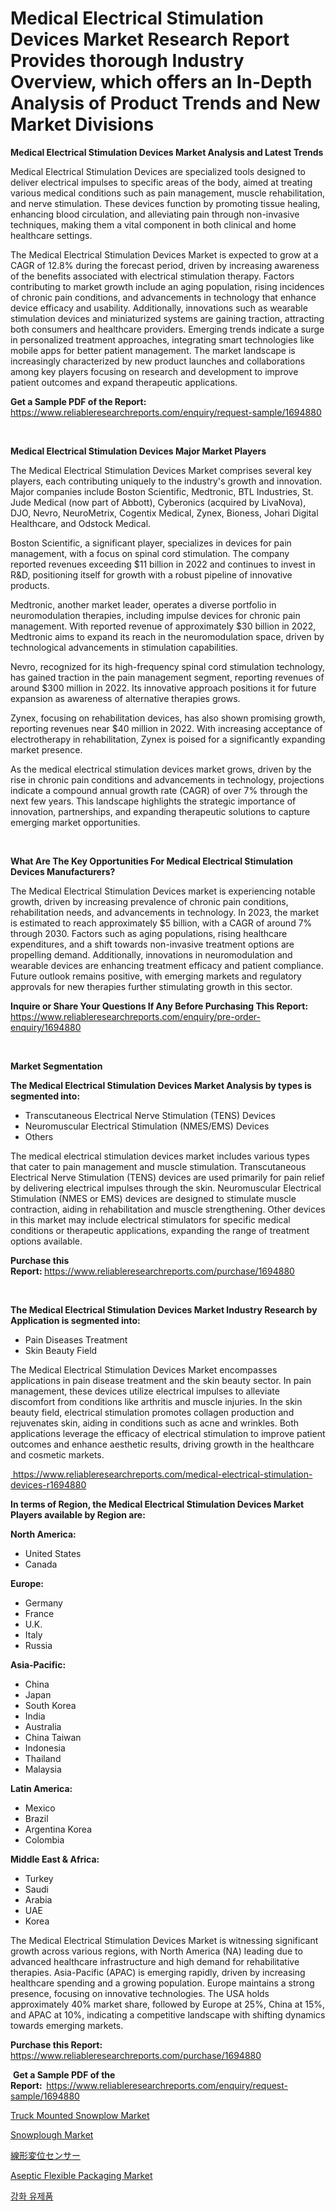 <p><h1>Medical Electrical Stimulation Devices Market Research Report Provides thorough Industry Overview, which offers an In-Depth Analysis of Product Trends and New Market Divisions</h1></p><p><strong>Medical Electrical Stimulation Devices Market Analysis and Latest Trends</strong></p>
<p><p>Medical Electrical Stimulation Devices are specialized tools designed to deliver electrical impulses to specific areas of the body, aimed at treating various medical conditions such as pain management, muscle rehabilitation, and nerve stimulation. These devices function by promoting tissue healing, enhancing blood circulation, and alleviating pain through non-invasive techniques, making them a vital component in both clinical and home healthcare settings.</p><p>The Medical Electrical Stimulation Devices Market is expected to grow at a CAGR of 12.8% during the forecast period, driven by increasing awareness of the benefits associated with electrical stimulation therapy. Factors contributing to market growth include an aging population, rising incidences of chronic pain conditions, and advancements in technology that enhance device efficacy and usability. Additionally, innovations such as wearable stimulation devices and miniaturized systems are gaining traction, attracting both consumers and healthcare providers. Emerging trends indicate a surge in personalized treatment approaches, integrating smart technologies like mobile apps for better patient management. The market landscape is increasingly characterized by new product launches and collaborations among key players focusing on research and development to improve patient outcomes and expand therapeutic applications.</p></p>
<p><strong>Get a Sample PDF of the Report:&nbsp;</strong> <a href="https://www.reliableresearchreports.com/enquiry/request-sample/1694880?utm_campaign=38&utm_medium=2&utm_source=Github&utm_content=ia&utm_term=25032025&utm_id=medical-electrical-stimulation-devices">https://www.reliableresearchreports.com/enquiry/request-sample/1694880</a></p>
<p>&nbsp;</p>
<p><strong>Medical Electrical Stimulation Devices Major Market Players</strong></p>
<p><p>The Medical Electrical Stimulation Devices Market comprises several key players, each contributing uniquely to the industry's growth and innovation. Major companies include Boston Scientific, Medtronic, BTL Industries, St. Jude Medical (now part of Abbott), Cyberonics (acquired by LivaNova), DJO, Nevro, NeuroMetrix, Cogentix Medical, Zynex, Bioness, Johari Digital Healthcare, and Odstock Medical.</p><p>Boston Scientific, a significant player, specializes in devices for pain management, with a focus on spinal cord stimulation. The company reported revenues exceeding $11 billion in 2022 and continues to invest in R&D, positioning itself for growth with a robust pipeline of innovative products.</p><p>Medtronic, another market leader, operates a diverse portfolio in neuromodulation therapies, including impulse devices for chronic pain management. With reported revenue of approximately $30 billion in 2022, Medtronic aims to expand its reach in the neuromodulation space, driven by technological advancements in stimulation capabilities.</p><p>Nevro, recognized for its high-frequency spinal cord stimulation technology, has gained traction in the pain management segment, reporting revenues of around $300 million in 2022. Its innovative approach positions it for future expansion as awareness of alternative therapies grows.</p><p>Zynex, focusing on rehabilitation devices, has also shown promising growth, reporting revenues near $40 million in 2022. With increasing acceptance of electrotherapy in rehabilitation, Zynex is poised for a significantly expanding market presence.</p><p>As the medical electrical stimulation devices market grows, driven by the rise in chronic pain conditions and advancements in technology, projections indicate a compound annual growth rate (CAGR) of over 7% through the next few years. This landscape highlights the strategic importance of innovation, partnerships, and expanding therapeutic solutions to capture emerging market opportunities.</p></p>
<p>&nbsp;</p>
<p><strong>What Are The Key Opportunities For Medical Electrical Stimulation Devices Manufacturers?</strong></p>
<p><p>The Medical Electrical Stimulation Devices market is experiencing notable growth, driven by increasing prevalence of chronic pain conditions, rehabilitation needs, and advancements in technology. In 2023, the market is estimated to reach approximately $5 billion, with a CAGR of around 7% through 2030. Factors such as aging populations, rising healthcare expenditures, and a shift towards non-invasive treatment options are propelling demand. Additionally, innovations in neuromodulation and wearable devices are enhancing treatment efficacy and patient compliance. Future outlook remains positive, with emerging markets and regulatory approvals for new therapies further stimulating growth in this sector.</p></p>
<p><strong>Inquire or Share Your Questions If Any Before Purchasing This Report:</strong> <a href="https://www.reliableresearchreports.com/enquiry/pre-order-enquiry/1694880?utm_campaign=38&utm_medium=2&utm_source=Github&utm_content=ia&utm_term=25032025&utm_id=medical-electrical-stimulation-devices">https://www.reliableresearchreports.com/enquiry/pre-order-enquiry/1694880</a></p>
<p>&nbsp;</p>
<p><strong>Market Segmentation</strong></p>
<p><strong>The Medical Electrical Stimulation Devices Market Analysis by types is segmented into:</strong></p>
<p><ul><li>Transcutaneous Electrical Nerve Stimulation (TENS) Devices</li><li>Neuromuscular Electrical Stimulation (NMES/EMS) Devices</li><li>Others</li></ul></p>
<p><p>The medical electrical stimulation devices market includes various types that cater to pain management and muscle stimulation. Transcutaneous Electrical Nerve Stimulation (TENS) devices are used primarily for pain relief by delivering electrical impulses through the skin. Neuromuscular Electrical Stimulation (NMES or EMS) devices are designed to stimulate muscle contraction, aiding in rehabilitation and muscle strengthening. Other devices in this market may include electrical stimulators for specific medical conditions or therapeutic applications, expanding the range of treatment options available.</p></p>
<p><strong>Purchase this Report:&nbsp;</strong><a href="https://www.reliableresearchreports.com/purchase/1694880?utm_campaign=38&utm_medium=2&utm_source=Github&utm_content=ia&utm_term=25032025&utm_id=medical-electrical-stimulation-devices">https://www.reliableresearchreports.com/purchase/1694880</a></p>
<p>&nbsp;</p>
<p><strong>The Medical Electrical Stimulation Devices Market Industry Research by Application is segmented into:</strong></p>
<p><ul><li>Pain Diseases Treatment</li><li>Skin Beauty Field</li></ul></p>
<p><p>The Medical Electrical Stimulation Devices Market encompasses applications in pain disease treatment and the skin beauty sector. In pain management, these devices utilize electrical impulses to alleviate discomfort from conditions like arthritis and muscle injuries. In the skin beauty field, electrical stimulation promotes collagen production and rejuvenates skin, aiding in conditions such as acne and wrinkles. Both applications leverage the efficacy of electrical stimulation to improve patient outcomes and enhance aesthetic results, driving growth in the healthcare and cosmetic markets.</p></p>
<p><a href="https://www.reliableresearchreports.com/medical-electrical-stimulation-devices-r1694880?utm_campaign=38&utm_medium=2&utm_source=Github&utm_content=ia&utm_term=25032025&utm_id=medical-electrical-stimulation-devices">&nbsp;https://www.reliableresearchreports.com/medical-electrical-stimulation-devices-r1694880</a></p>
<p><strong>In terms of Region, the Medical Electrical Stimulation Devices Market Players available by Region are:</strong></p>
<p>
    <p> <strong> North America: </strong>
        <ul>
            <li>United States</li>
            <li>Canada</li>
        </ul>
        </p> 
    <p> <strong> Europe: </strong>
        <ul>
            <li>Germany</li>
            <li>France</li>
            <li>U.K.</li>
            <li>Italy</li>
            <li>Russia</li>
        </ul>
        </p> 
    <p> <strong> Asia-Pacific: </strong>
        <ul>
            <li>China</li>
            <li>Japan</li>
            <li>South Korea</li>
            <li>India</li>
            <li>Australia</li>
            <li>China Taiwan</li>
            <li>Indonesia</li>
            <li>Thailand</li>
            <li>Malaysia</li>
        </ul>
        </p> 
    <p> <strong> Latin America: </strong>
        <ul>
            <li>Mexico</li>
            <li>Brazil</li>
            <li>Argentina Korea</li>
            <li>Colombia</li>
        </ul>
        </p> 
    <p> <strong> Middle East & Africa: </strong>
        <ul>
            <li>Turkey</li>
            <li>Saudi</li>
            <li>Arabia</li>
            <li>UAE</li>
            <li>Korea</li>
        </ul>
    </p>
    </p>
<p><p>The Medical Electrical Stimulation Devices Market is witnessing significant growth across various regions, with North America (NA) leading due to advanced healthcare infrastructure and high demand for rehabilitative therapies. Asia-Pacific (APAC) is emerging rapidly, driven by increasing healthcare spending and a growing population. Europe maintains a strong presence, focusing on innovative technologies. The USA holds approximately 40% market share, followed by Europe at 25%, China at 15%, and APAC at 10%, indicating a competitive landscape with shifting dynamics towards emerging markets.</p></p>
<p><strong>Purchase this Report: </strong><a href="https://www.reliableresearchreports.com/purchase/1694880?utm_campaign=38&utm_medium=2&utm_source=Github&utm_content=ia&utm_term=25032025&utm_id=medical-electrical-stimulation-devices">https://www.reliableresearchreports.com/purchase/1694880</a></p>
<p>&nbsp;<strong>Get a Sample PDF of the Report:&nbsp;&nbsp;</strong><a href="https://www.reliableresearchreports.com/enquiry/request-sample/1694880?utm_campaign=38&utm_medium=2&utm_source=Github&utm_content=ia&utm_term=25032025&utm_id=medical-electrical-stimulation-devices">https://www.reliableresearchreports.com/enquiry/request-sample/1694880</a></p>
<p><strong></strong></p>
<p><p><a href="https://github.com/widlerumland/Market-Research-Report-List-1/blob/main/truck-mounted-snowplow-market.md?utm_campaign=38&utm_medium=2&utm_source=Github&utm_content=ia&utm_term=25032025&utm_id=medical-electrical-stimulation-devices">Truck Mounted Snowplow Market</a></p><p><a href="https://github.com/gummaarmel83/Market-Research-Report-List-1/blob/main/snowplough-market.md?utm_campaign=38&utm_medium=2&utm_source=Github&utm_content=ia&utm_term=25032025&utm_id=medical-electrical-stimulation-devices">Snowplough Market</a></p><p><a href="https://github.com/mohamedbakry57/Market-Research-Report-List-7/blob/main/961152048988.md?utm_campaign=38&utm_medium=2&utm_source=Github&utm_content=ia&utm_term=25032025&utm_id=medical-electrical-stimulation-devices">線形変位センサー</a></p><p><a href="https://github.com/akitamegge65/Market-Research-Report-List-1/blob/main/aseptic-flexible-packaging-market.md?utm_campaign=38&utm_medium=2&utm_source=Github&utm_content=ia&utm_term=25032025&utm_id=medical-electrical-stimulation-devices">Aseptic Flexible Packaging Market</a></p><p><a href="https://github.com/laholand/Market-Research-Report-List-7/blob/main/273436349160.md?utm_campaign=38&utm_medium=2&utm_source=Github&utm_content=ia&utm_term=25032025&utm_id=medical-electrical-stimulation-devices">강화 유제품</a></p></p>